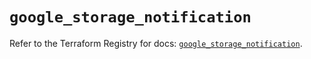 # `google_storage_notification`

Refer to the Terraform Registry for docs: [`google_storage_notification`](https://registry.terraform.io/providers/hashicorp/google-beta/5.35.0/docs/resources/google_storage_notification).
